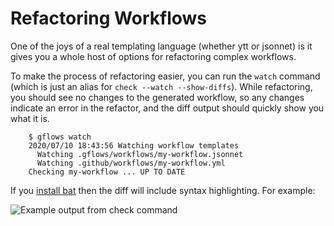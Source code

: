 # Refactoring Workflows

One of the joys of a real templating language (whether ytt or jsonnet) is it gives you a whole host of options for refactoring complex workflows.

To make the process of refactoring easier, you can run the `watch` command (which is just an alias for `check --watch --show-diffs`). While refactoring, you should see no changes to the generated workflow, so any changes indicate an error in the refactor, and the diff output should quickly show you what it is.

```
    $ gflows watch
    2020/07/10 18:43:56 Watching workflow templates
      Watching .gflows/workflows/my-workflow.jsonnet
      Watching .github/workflows/my-workflow.yml
    Checking my-workflow ... UP TO DATE
```

If you [install bat](https://github.com/sharkdp/bat) then the diff will include syntax highlighting. For example:

![Example output from check command](https://raw.githubusercontent.com/jbrunton/gflows/develop/workflow-diff.png)
